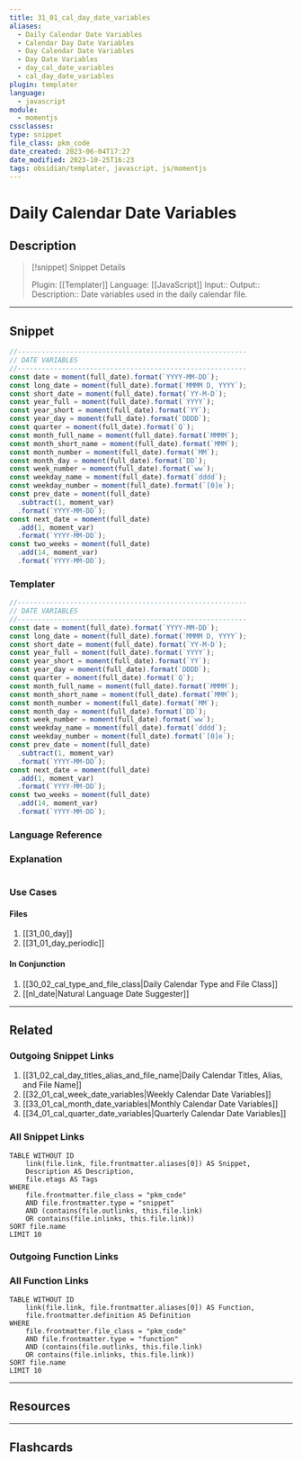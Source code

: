 ```yaml
---
title: 31_01_cal_day_date_variables
aliases:
  - Daily Calendar Date Variables
  - Calendar Day Date Variables
  - Day Calendar Date Variables
  - Day Date Variables
  - day_cal_date_variables
  - cal_day_date_variables
plugin: templater
language:
  - javascript
module:
  - momentjs
cssclasses:
type: snippet
file_class: pkm_code
date_created: 2023-06-04T17:27
date_modified: 2023-10-25T16:23
tags: obsidian/templater, javascript, js/momentjs
---
```

# Daily Calendar Date Variables

## Description

> [!snippet] Snippet Details
>
> Plugin: [[Templater]]
> Language: [[JavaScript]]
> Input::
> Output::
> Description:: Date variables used in the daily calendar file.

---

## Snippet

<!-- Add the full code including explanatory comments  -->

```javascript
//---------------------------------------------------------
// DATE VARIABLES
//---------------------------------------------------------
const date = moment(full_date).format(`YYYY-MM-DD`);
const long_date = moment(full_date).format(`MMMM D, YYYY`);
const short_date = moment(full_date).format(`YY-M-D`);
const year_full = moment(full_date).format(`YYYY`);
const year_short = moment(full_date).format(`YY`);
const year_day = moment(full_date).format(`DDDD`);
const quarter = moment(full_date).format(`Q`);
const month_full_name = moment(full_date).format(`MMMM`);
const month_short_name = moment(full_date).format(`MMM`);
const month_number = moment(full_date).format(`MM`);
const month_day = moment(full_date).format(`DD`);
const week_number = moment(full_date).format(`ww`);
const weekday_name = moment(full_date).format(`dddd`);
const weekday_number = moment(full_date).format(`[0]e`);
const prev_date = moment(full_date)
  .subtract(1, moment_var)
  .format(`YYYY-MM-DD`);
const next_date = moment(full_date)
  .add(1, moment_var)
  .format(`YYYY-MM-DD`);
const two_weeks = moment(full_date)
  .add(14, moment_var)
  .format(`YYYY-MM-DD`);
```

### Templater

<!-- Add the full code excluding explanatory comments  -->

```javascript
//---------------------------------------------------------
// DATE VARIABLES
//---------------------------------------------------------
const date = moment(full_date).format(`YYYY-MM-DD`);
const long_date = moment(full_date).format(`MMMM D, YYYY`);
const short_date = moment(full_date).format(`YY-M-D`);
const year_full = moment(full_date).format(`YYYY`);
const year_short = moment(full_date).format(`YY`);
const year_day = moment(full_date).format(`DDDD`);
const quarter = moment(full_date).format(`Q`);
const month_full_name = moment(full_date).format(`MMMM`);
const month_short_name = moment(full_date).format(`MMM`);
const month_number = moment(full_date).format(`MM`);
const month_day = moment(full_date).format(`DD`);
const week_number = moment(full_date).format(`ww`);
const weekday_name = moment(full_date).format(`dddd`);
const weekday_number = moment(full_date).format(`[0]e`);
const prev_date = moment(full_date)
  .subtract(1, moment_var)
  .format(`YYYY-MM-DD`);
const next_date = moment(full_date)
  .add(1, moment_var)
  .format(`YYYY-MM-DD`);
const two_weeks = moment(full_date)
  .add(14, moment_var)
  .format(`YYYY-MM-DD`);
```

### Language Reference

<!-- Recreate the code with links to files  -->

### Explanation

```javascript

```

### Use Cases

#### Files

<!-- Files containing the snippet  -->

1. [[31_00_day]]
2. [[31_01_day_periodic]]

#### In Conjunction

<!-- Snippets used together with this snippet  -->

1. [[30_02_cal_type_and_file_class|Daily Calendar Type and File Class]]
2. [[nl_date|Natural Language Date Suggester]]

---

## Related

### Outgoing Snippet Links

<!-- Link related snippet here -->

1. [[31_02_cal_day_titles_alias_and_file_name|Daily Calendar Titles, Alias, and File Name]]
2. [[32_01_cal_week_date_variables|Weekly Calendar Date Variables]]
3. [[33_01_cal_month_date_variables|Monthly Calendar Date Variables]]
4. [[34_01_cal_quarter_date_variables|Quarterly Calendar Date Variables]]

### All Snippet Links

<!-- Query limit 10  -->

```dataview
TABLE WITHOUT ID
	link(file.link, file.frontmatter.aliases[0]) AS Snippet,
	Description AS Description,
	file.etags AS Tags
WHERE
	file.frontmatter.file_class = "pkm_code"
	AND file.frontmatter.type = "snippet"
	AND (contains(file.outlinks, this.file.link)
	OR contains(file.inlinks, this.file.link))
SORT file.name
LIMIT 10
```

### Outgoing Function Links

<!-- Link related functions here -->

### All Function Links

<!-- Query limit 10  -->

```dataview
TABLE WITHOUT ID
	link(file.link, file.frontmatter.aliases[0]) AS Function,
	file.frontmatter.definition AS Definition
WHERE
	file.frontmatter.file_class = "pkm_code"
	AND file.frontmatter.type = "function"
	AND (contains(file.outlinks, this.file.link)
	OR contains(file.inlinks, this.file.link))
SORT file.name
LIMIT 10
```

---

## Resources

---

## Flashcards
